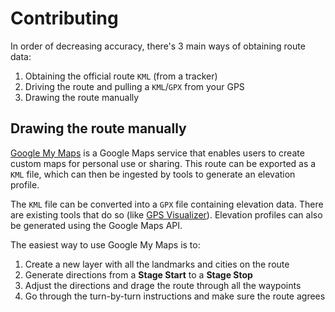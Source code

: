 # Contributing

In order of decreasing accuracy, there's 3 main ways of obtaining route data:

1. Obtaining the official route `KML` (from a tracker)
1. Driving the route and pulling a `KML`/`GPX` from your GPS
1. Drawing the route manually

## Drawing the route manually

[Google My Maps](https://www.google.com/mymaps) is a Google Maps service that 
enables users to create custom maps for personal use or sharing. This route 
can be exported as a `KML` file, which can then be ingested by tools to 
generate an elevation profile.

The `KML` file can be converted into a `GPX` file containing elevation data. 
There are existing tools that do so (like 
[GPS Visualizer](http://www.gpsvisualizer.com/elevation)). Elevation profiles 
can also be generated using the Google Maps API.

The easiest way to use Google My Maps is to:

1. Create a new layer with all the landmarks and cities on the route
1. Generate directions from a **Stage Start** to a **Stage Stop**
1. Adjust the directions and drage the route through all the waypoints
1. Go through the turn-by-turn instructions and make sure the route agrees
